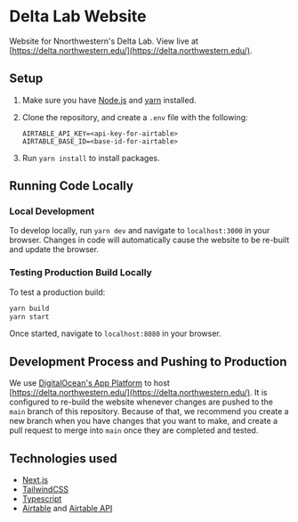 # Delta Lab Website

Website for Nnorthwestern's Delta Lab. View live at [https://delta.northwestern.edu/](https://delta.northwestern.edu/).

## Setup

1. Make sure you have [Node.js](https://nodejs.org/en/) and [yarn](https://classic.yarnpkg.com/en/docs/install#mac-stable) installed.
2. Clone the repository, and create a `.env` file with the following:

   ```env
   AIRTABLE_API_KEY=<api-key-for-airtable>
   AIRTABLE_BASE_ID=<base-id-for-airtable>
   ```

3. Run `yarn install` to install packages.

## Running Code Locally

### Local Development

To develop locally, run `yarn dev` and navigate to `localhost:3000` in your browser. Changes in code will automatically cause the website to be re-built and update the browser.

### Testing Production Build Locally

To test a production build:

```bash
yarn build
yarn start
```

Once started, navigate to `localhost:8080` in your browser.

## Development Process and Pushing to Production

We use [DigitalOcean's App Platform](https://www.digitalocean.com/products/app-platform/) to host [https://delta.northwestern.edu/](https://delta.northwestern.edu/). It is configured to re-build the website whenever changes are pushed to the `main` branch of this repository. Because of that, we recommend you create a new branch when you have changes that you want to make, and create a pull request to merge into `main` once they are completed and tested.

## Technologies used

- [Next.js](https://nextjs.org/)
- [TailwindCSS](https://tailwindcss.com/)
- [Typescript](https://www.typescriptlang.org/)
- [Airtable](https://airtable.com/) and [Airtable API](https://airtable.com/api)
